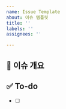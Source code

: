 ```yaml
---
name: Issue Template
about: 이슈 템플릿
title: ''
labels: ''
assignees: ''

---
```


## 📝 이슈 개요


## ✅ To-do
- [ ]
